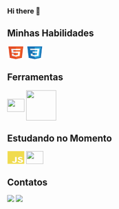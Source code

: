 ### Hi there 👋

<!--
**MauroFelipeCR/MauroFelipeCR** is a ✨ _special_ ✨ repository because its `README.md` (this file) appears on your GitHub profile.

Here are some ideas to get you started:

- 🔭 I’m currently working on ...
- 🌱 I’m currently learning ...
- 👯 I’m looking to collaborate on ...
- 🤔 I’m looking for help with ...
- 💬 Ask me about ...
- 📫 How to reach me: ...
- 😄 Pronouns: ...
- ⚡ Fun fact: ...

-->

## Minhas Habilidades

<div style="display: inline_block">

<img align="center" alt="Rafa-HTML" height="30" width="40" src="https://raw.githubusercontent.com/devicons/devicon/master/icons/html5/html5-original.svg">
<img align="center" alt="Rafa-CSS" height="30" width="40" src="https://raw.githubusercontent.com/devicons/devicon/master/icons/css3/css3-original.svg">
           


</div>


## Ferramentas

<div style="display: inline_block">
<img align="center" alt="" height="30" width="40" src="https://cdn.jsdelivr.net/gh/devicons/devicon/icons/visualstudio/visualstudio-plain.svg">
<img align="center" alt="" height="70" width="70" src="https://cdn.jsdelivr.net/gh/devicons/devicon/icons/androidstudio/androidstudio-plain-wordmark.svg">

</div>


## Estudando no Momento 

<div style="display: inline_block">

<img align="center" alt="Rafa-Js" height="30" width="40" src="https://raw.githubusercontent.com/devicons/devicon/master/icons/javascript/javascript-plain.svg">
 <img align="center" alt="" height="30" width="40" src="https://cdn.jsdelivr.net/gh/devicons/devicon/icons/android/android-original.svg">
</div>

## Contatos 

<div style="display: inline_block">

<a href = "mailto:maurofelipecr@gmail.com"> <img src="https://img.shields.io/badge/-Gmail-%23333?style=for-the-badge&logo=gmail&logoColor=white" target="_blank"></a>
<a href="https://www.linkedin.com/in/mfcr" target="_blank"><img src="https://img.shields.io/badge/-LinkedIn-%230077B5?style=for-the-badge&logo=linkedin&logoColor=white"  target="_blank"></a> 

</div>

<!--
<div style="display: inline_block"><br>
 

 
</div>

-->
